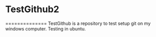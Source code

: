 # TestGithub2
==============
TestGithub is a repository to test setup git on my windows computer.
Testing in ubuntu.
